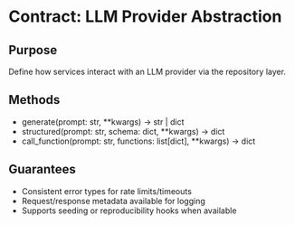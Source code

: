 # Contract: LLM Provider Abstraction

## Purpose
Define how services interact with an LLM provider via the repository layer.

## Methods
- generate(prompt: str, **kwargs) -> str | dict
- structured(prompt: str, schema: dict, **kwargs) -> dict
- call_function(prompt: str, functions: list[dict], **kwargs) -> dict

## Guarantees
- Consistent error types for rate limits/timeouts
- Request/response metadata available for logging
- Supports seeding or reproducibility hooks when available
